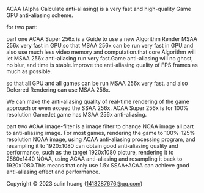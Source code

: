 ACAA (Alpha Calculate anti-aliasing) is a very fast and high-quality Game GPU anti-aliasing scheme.

for two part:

part one ACAA Super 256x is a Guide to use a new Algorithm Render MSAA 256x very fast in GPU.so that MSAA 256x can be run very fast in GPU.and also use much less video memory and computation.that core Algorithm will let MSAA 256x anti-aliasing run very fast.Game anti-aliasing will no ghost, no blur, and time is stable.Improve the anti-aliasing quality of FPS frames as much as possible.

so that all GPU and all games can be run MSAA 256x very fast. and also Deferred Rendering can use MSAA 256x.

We can make the anti-aliasing quality of real-time rendering of the game approach or even exceed the SSAA 256x.
ACAA Super 256x is for 100% resolution Game.let game has MSAA 256x anti-aliasing.

part two ACAA image-filter is a image filter to change NOAA image all part to anti-aliasing image.
For most games, rendering the game to 100%-125% resolution NOAA image, using ACAA anti-aliasing processing program, and resampling it to 1920x1080 can obtain good anti-aliasing quality and performance, such as the target 1920x1080 picture, rendering it to 2560x1440 NOAA, using ACAA anti-aliasing and resampling it back to 1920x1080.This means that only use 1.5x SSAA+ACAA can achieve good anti-aliasing effect and performance.


Copyright © 2023 sulin huang  (1413287676@qq.com)
